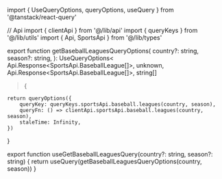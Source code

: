 import { UseQueryOptions, queryOptions, useQuery } from '@tanstack/react-query'

// Api
import { clientApi } from '@/lib/api'
import { queryKeys } from '@/lib/utils'
import { Api, SportsApi } from '@/lib/types'

export function getBaseballLeaguesQueryOptions(
country?: string,
season?: string,
): UseQueryOptions<
Api.Response<SportsApi.BaseballLeague[]>,
unknown,
Api.Response<SportsApi.BaseballLeague[]>,
string[]

> {

    return queryOptions({
        queryKey: queryKeys.sportsApi.baseball.leagues(country, season),
        queryFn: () => clientApi.sportsApi.baseball.leagues(country, season),
        staleTime: Infinity,
    })

}

export function useGetBaseballLeaguesQuery(country?: string, season?: string) {
return useQuery(getBaseballLeaguesQueryOptions(country, season))
}
